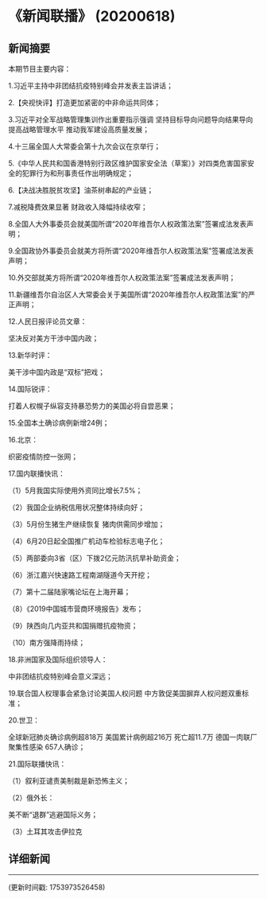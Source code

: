 # 《新闻联播》 (20200618)

## 新闻摘要

本期节目主要内容：

1.习近平主持中非团结抗疫特别峰会并发表主旨讲话；

2.【央视快评】打造更加紧密的中非命运共同体；

3.习近平对全军战略管理集训作出重要指示强调 坚持目标导向问题导向结果导向 提高战略管理水平 推动我军建设高质量发展；

4.十三届全国人大常委会第十九次会议在京举行；

5.《中华人民共和国香港特别行政区维护国家安全法（草案）》对四类危害国家安全的犯罪行为和刑事责任作出明确规定；

6.【决战决胜脱贫攻坚】油茶树串起的产业链；

7.减税降费效果显著 财政收入降幅持续收窄；

8.全国人大外事委员会就美国所谓“2020年维吾尔人权政策法案”签署成法发表声明；

9.全国政协外事委员会就美方将所谓“2020年维吾尔人权政策法案”签署成法发表声明；

10.外交部就美方将所谓“2020年维吾尔人权政策法案”签署成法发表声明；

11.新疆维吾尔自治区人大常委会关于美国所谓“2020年维吾尔人权政策法案”的严正声明；

12.人民日报评论员文章：

坚决反对美方干涉中国内政；

13.新华时评：

美干涉中国内政是“双标”把戏；

14.国际锐评：

打着人权幌子纵容支持暴恐势力的美国必将自尝恶果；

15.全国本土确诊病例新增24例；

16.北京：

织密疫情防控一张网；

17.国内联播快讯：

（1）5月我国实际使用外资同比增长7.5%；

（2）我国企业纳税信用状况整体持续向好；

（3）5月份生猪生产继续恢复 猪肉供需同步增加；

（4）6月20日起全国推广机动车检验标志电子化；

（5）两部委向3省（区）下拨2亿元防汛抗旱补助资金；

（6）浙江嘉兴快速路工程南湖隧道今天开挖；

（7）第十二届陆家嘴论坛在上海开幕；

（8）《2019中国城市营商环境报告》发布；

（9）陕西向几内亚共和国捐赠抗疫物资；

（10）南方强降雨持续；

18.非洲国家及国际组织领导人：

中非团结抗疫特别峰会意义深远；

19.联合国人权理事会紧急讨论美国人权问题 中方敦促美国摒弃人权问题双重标准；

20.世卫：

全球新冠肺炎确诊病例超818万 美国累计病例超216万 死亡超11.7万 德国一肉联厂聚集性感染 657人确诊；

21.国际联播快讯：

（1）叙利亚谴责美制裁是新恐怖主义；

（2）俄外长：

美不断“退群”逃避国际义务；

（3）土耳其攻击伊拉克

## 详细新闻

---

(更新时间戳: 1753973526458)

